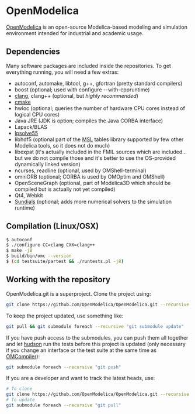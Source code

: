 # OpenModelica
[OpenModelica](https://openmodelica.org) is an open-source Modelica-based modeling and simulation environment intended for industrial and academic usage.

## Dependencies

Many software packages are included inside the repositories.
To get everything running, you will need a few extras:
- autoconf, automake, libtool, g++, gfortran (pretty standard compilers)
- boost (optional; used with configure --with-cppruntime)
- [clang](http://clang.llvm.org/), clang++ (optional, but *highly recommended*)
- [cmake](http://www.cmake.org)
- hwloc (optional; queries the number of hardware CPU cores instead of logical CPU cores)
- Java JRE (JDK is option; compiles the Java CORBA interface)
- Lapack/BLAS
- [lpsolve55](http://lpsolve.sourceforge.net)
- libhdf5 (optional part of the [MSL](https://github.com/modelica/Modelica) tables library supported by few other Modelica tools, so it does not do much)
- libexpat (it's actually included in the FMIL sources which are included... but we do not compile those and it's better to use the OS-provided dynamically linked version)
- ncurses, readline (optional, used by OMShell-terminal)
- omniORB (optional; CORBA is used by OMOptim and OMShell)
- OpenSceneGraph (optional, part of Modelica3D which should be compiled but is actually not yet compiled)
- Qt4, Webkit
- [Sundials](http://www.llnl.gov/CASC/sundials/) (optional; adds more numerical solvers to the simulation runtime)

## Compilation (Linux/OSX)

```bash
$ autoconf
$ ./configure CC=clang CXX=clang++
$ make -j8
$ build/bin/omc --version
$ (cd testsuite/partest && ./runtests.pl -j8)
```

## Working with the repository

OpenModelica.git is a superproject. Clone the project using:
```bash
git clone https://github.com/OpenModelica/OpenModelica.git --recursive
```
To keep the project updated, use something like:
```bash
git pull && git submodule foreach --recursive "git submodule update"
```
If you have push access to the submodules, you can push them all together and let [hudson](https://test.openmodelica.org/hudson/) run the tests before this project is updated (only necessary if you change an interface or the test suite at the same time as [OMCompiler](https://github.com/OpenModelica/OMCompiler)):
```bash
git submodule foreach --recursive "git push"
```
If you are a developer and want to track the latest heads, use:
```bash
# To clone
git clone https://github.com/OpenModelica/OpenModelica.git --recursive && (cd OpenModelica && git submodule foreach --recursive "git checkout master")
# To update
git submodule foreach --recursive "git pull"
```

